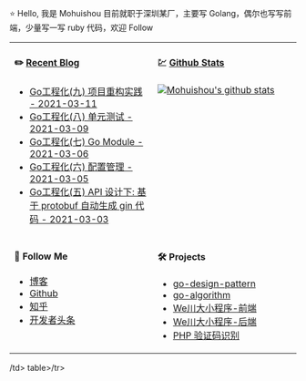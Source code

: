 ⭐ Hello, 我是 Mohuishou 目前就职于深圳某厂，主要写 Golang，偶尔也写写前端，少量写一写 ruby 代码，欢迎 Follow

<table>
  
<tr>
<td valign="top"  width="50%">

#### ✏️ [Recent Blog](https://lailin.xyz)

- [Go工程化(九) 项目重构实践 - 2021-03-11](https://lailin.xyz/post/go-training-week4-practice.html)
- [Go工程化(八) 单元测试 - 2021-03-09](https://lailin.xyz/post/go-training-week4-unit-test.html)
- [Go工程化(七) Go Module - 2021-03-06](https://lailin.xyz/post/go-training-week4-go-module.html)
- [Go工程化(六) 配置管理 - 2021-03-05](https://lailin.xyz/post/go-training-week4-config.html)
- [Go工程化(五) API 设计下: 基于 protobuf 自动生成 gin 代码 - 2021-03-03](https://lailin.xyz/post/go-training-week4-protoc-gen-go-gin.html)

</td>
<td valign="top"  width="50%">

#### 💹 [Github Stats](https://github.com/mohuishou)

[![Mohuishou's github stats](https://github-readme-stats.vercel.app/api?username=mohuishou&count_private=true&show_icons=true)](https://github.com/mohuishou)

</td>
</tr>

<tr>
<td valign="top"  width="50%">

#### 👀 Follow Me

- [博客](https://lailin.xyz)
- [Github](https://github.com/mohuishou)
- [知乎](https://www.zhihu.com/people/mo-hui-shou-76)
- [开发者头条](https://toutiao.io/subjects/387401?f=new)

</td>
<td valign="top"  width="50%">

#### 🛠 Projects

- [go-design-pattern](https://github.com/mohuishou/go-design-pattern)
- [go-algorithm](https://github.com/mohuishou/go-algorithm)
- [We川大小程序-前端](https://github.com/mohuishou/scuplus-wechat)
- [We川大小程序-后端](https://github.com/mohuishou/scuplus-go)
- [PHP 验证码识别](https://github.com/mohuishou/ImageOCR)

</td>
</tr>

</table>/td>
</tr>

</table>table>/tr>

</table>
</td>
</tr>

</table>